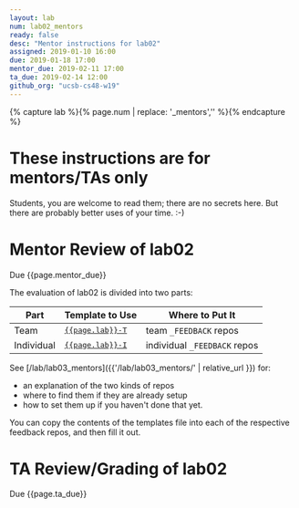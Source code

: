 ```yaml
---
layout: lab
num: lab02_mentors
ready: false
desc: "Mentor instructions for lab02"
assigned: 2019-01-10 16:00
due: 2019-01-18 17:00
mentor_due: 2019-02-11 17:00
ta_due: 2019-02-14 12:00
github_org: "ucsb-cs48-w19"
---
```


<div style="display:none">
https://ucsb-cs48.github.io/w19/lab/lab02_mentors/
</div>

{% capture lab %}{% page.num | replace: '_mentors','' %}{% endcapture %}


# These instructions are for mentors/TAs only

Students, you are welcome to read them; there are no secrets here.   But there are probably better uses of your time. :-)

# Mentor Review of lab02

Due {{page.mentor_due}}

The evaluation of lab02 is divided into two parts:

| Part | Template to Use | Where to Put It |
|------|-----------------|-----------------|
| Team | [<tt>{{page.lab}}-T</tt>](https://github.com/{{page.github_org}}/FEEDBACK_TEMPLATES/blob/master/{{page.lab}}-T.md) | team `_FEEDBACK` repos |
| Individual | [<tt>{{page.lab}}-I</tt>](https://github.com/{{page.github_org}}/FEEDBACK_TEMPLATES/blob/master/{{page.lab}}-I.md) | individual `_FEEDBACK` repos |

See [/lab/lab03_mentors]({{'/lab/lab03_mentors/' | relative_url }}) for:
* an explanation of the two kinds of repos
* where to find them if they are already setup
* how to set them up if you haven't done that yet.

You can copy the contents of the templates file into each of the respective feedback repos, and then fill it out.

# TA Review/Grading of lab02

Due {{page.ta_due}}
